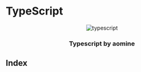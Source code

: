 # TypeScript

<div align="center">
  <img src="https://upload.wikimedia.org/wikipedia/commons/thumb/4/4c/Typescript_logo_2020.svg/512px-Typescript_logo_2020.svg.png" alt="typescript"/>
  <h3>Typescript by aomine</h3>
</div>

## Index